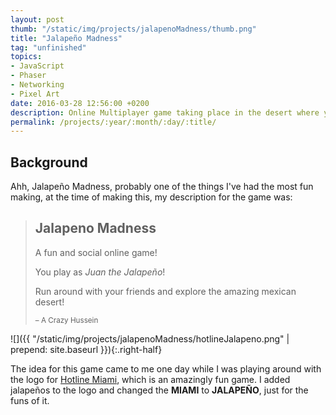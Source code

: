 ```yaml
---
layout: post
thumb: "/static/img/projects/jalapenoMadness/thumb.png"
title: "Jalapeño Madness"
tag: "unfinished"
topics:
- JavaScript
- Phaser
- Networking
- Pixel Art
date: 2016-03-28 12:56:00 +0200
description: Online Multiplayer game taking place in the desert where you run around as a Jalapeño.
permalink: /projects/:year/:month/:day/:title/
---
```


## Background

Ahh, Jalapeño Madness, probably one of the things I've had the most fun making, at the time of making this, my description for the game was:

> ## Jalapeno Madness
> 
> A fun and social online game!
>
> You play as *Juan the Jalapeño*!
> 
> Run around with your friends and explore the amazing mexican desert!
>
> <small>&ndash; A Crazy Hussein</small>


![]({{ "/static/img/projects/jalapenoMadness/hotlineJalapeno.png" | prepend: site.baseurl }}){:.right-half}

The idea for this game came to me one day while I was playing around with the logo for [Hotline Miami](http://www.hotlinemiami.com/), which is an amazingly fun game. I added jalapeños to the logo and changed the **MIAMI** to **JALAPEÑO**, just for the funs of it. 

